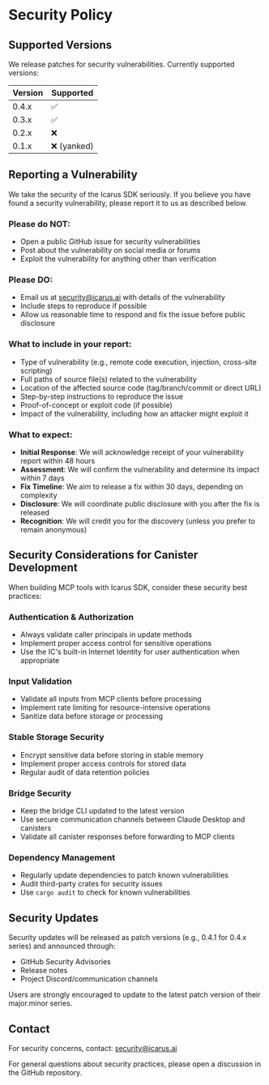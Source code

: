 # Security Policy

## Supported Versions

We release patches for security vulnerabilities. Currently supported versions:

| Version | Supported          |
| ------- | ------------------ |
| 0.4.x   | :white_check_mark: |
| 0.3.x   | :white_check_mark: |
| 0.2.x   | :x:                |
| 0.1.x   | :x: (yanked)       |

## Reporting a Vulnerability

We take the security of the Icarus SDK seriously. If you believe you have found a security vulnerability, please report it to us as described below.

### Please do NOT:
- Open a public GitHub issue for security vulnerabilities
- Post about the vulnerability on social media or forums
- Exploit the vulnerability for anything other than verification

### Please DO:
- Email us at security@icarus.ai with details of the vulnerability
- Include steps to reproduce if possible
- Allow us reasonable time to respond and fix the issue before public disclosure

### What to include in your report:
- Type of vulnerability (e.g., remote code execution, injection, cross-site scripting)
- Full paths of source file(s) related to the vulnerability
- Location of the affected source code (tag/branch/commit or direct URL)
- Step-by-step instructions to reproduce the issue
- Proof-of-concept or exploit code (if possible)
- Impact of the vulnerability, including how an attacker might exploit it

### What to expect:
- **Initial Response**: We will acknowledge receipt of your vulnerability report within 48 hours
- **Assessment**: We will confirm the vulnerability and determine its impact within 7 days
- **Fix Timeline**: We aim to release a fix within 30 days, depending on complexity
- **Disclosure**: We will coordinate public disclosure with you after the fix is released
- **Recognition**: We will credit you for the discovery (unless you prefer to remain anonymous)

## Security Considerations for Canister Development

When building MCP tools with Icarus SDK, consider these security best practices:

### Authentication & Authorization
- Always validate caller principals in update methods
- Implement proper access control for sensitive operations
- Use the IC's built-in Internet Identity for user authentication when appropriate

### Input Validation
- Validate all inputs from MCP clients before processing
- Implement rate limiting for resource-intensive operations
- Sanitize data before storage or processing

### Stable Storage Security
- Encrypt sensitive data before storing in stable memory
- Implement proper access controls for stored data
- Regular audit of data retention policies

### Bridge Security
- Keep the bridge CLI updated to the latest version
- Use secure communication channels between Claude Desktop and canisters
- Validate all canister responses before forwarding to MCP clients

### Dependency Management
- Regularly update dependencies to patch known vulnerabilities
- Audit third-party crates for security issues
- Use `cargo audit` to check for known vulnerabilities

## Security Updates

Security updates will be released as patch versions (e.g., 0.4.1 for 0.4.x series) and announced through:
- GitHub Security Advisories
- Release notes
- Project Discord/communication channels

Users are strongly encouraged to update to the latest patch version of their major.minor series.

## Contact

For security concerns, contact: security@icarus.ai

For general questions about security practices, please open a discussion in the GitHub repository.